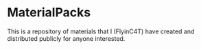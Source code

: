 # MaterialPacks
This is a repository of materials that I (FlyinC4T) have created and distributed publicly for anyone interested.
